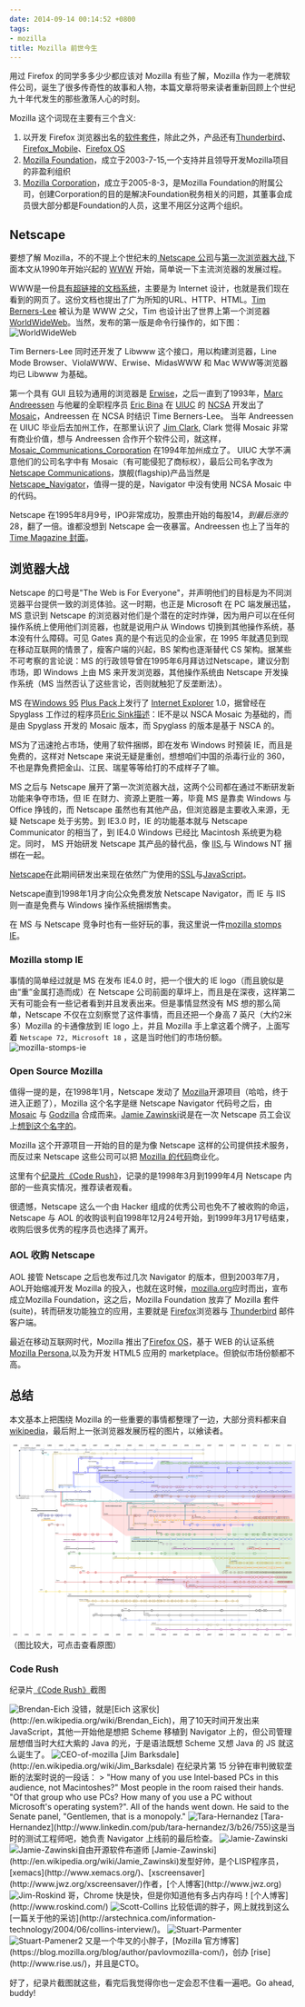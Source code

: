 ```yaml
---
date: 2014-09-14 00:14:52 +0800
tags:
- mozilla
title: Mozilla 前世今生
---
```


用过 Firefox 的同学多多少少都应该对 Mozilla 有些了解，Mozilla 作为一老牌软件公司，诞生了很多传奇性的故事和人物，本篇文章将带来读者重新回顾上个世纪九十年代发生的那些激荡人心的时刻。

Mozilla 这个词现在主要有三个含义:

1. 以开发 Firefox 浏览器出名的[软件套件](http://en.wikipedia.org/wiki/Mozilla)，除此之外，产品还有[Thunderbird](http://en.wikipedia.org/wiki/Mozilla_Thunderbird)、 [Firefox_Mobile](http://en.wikipedia.org/wiki/Firefox_Mobile)、[Firefox OS](http://en.wikipedia.org/wiki/Firefox_OS)
2. [Mozilla Foundation](http://en.wikipedia.org/wiki/Mozilla_Foundation)，成立于2003-7-15,一个支持并且领导开发Mozilla项目的非盈利组织
3. [Mozilla Corporation](http://en.wikipedia.org/wiki/Mozilla_Corporation)，成立于2005-8-3，是Mozilla Foundation的附属公司，创建Corporation的目的是解决Foundation税务相关的问题，其董事会成员很大部分都是Foundation的人员，这里不用区分这两个组织。

## Netscape
要想了解 Mozilla，不的不提上个世纪末的[ Netscape 公司](http://en.wikipedia.org/wiki/Netscape_Communications_Corporation)与[第一次浏览器大战](http://en.wikipedia.org/wiki/Browser_wars#First_browser_war),下面本文从1990年开始兴起的 [WWW](http://en.wikipedia.org/wiki/World_Wide_Web) 开始，简单说一下主流浏览器的发展过程。

WWW是一份[具有超链接的文档系统](http://www.w3.org/Proposal)，主要是为 Internet 设计，也就是我们现在看到的网页了。这份文档也提出了广为所知的URL、HTTP、HTML。[Tim Berners-Lee](http://en.wikipedia.org/wiki/Tim_Berners-Lee) 被认为是 WWW 之父，Tim 也设计出了世界上第一个浏览器 [WorldWideWeb](http://en.wikipedia.org/wiki/WorldWideWeb)。当然，发布的第一版是命令行操作的，如下图：
<img src="http://img04.taobaocdn.com/imgextra/i4/581166664/TB2N9C8apXXXXaoXXXXXXXXXXXX_!!581166664.gif" alt="WorldWideWeb"/>

Tim Berners-Lee 同时还开发了 Libwww 这个接口，用以构建浏览器，Line Mode Browser、ViolaWWW、Erwise、MidasWWW 和 Mac WWW等浏览器均已 Libwww 为基础。

第一个具有 GUI 且较为通用的浏览器是 [Erwise](http://en.wikipedia.org/wiki/Erwise)，之后一直到了1993年，[Marc Andreessen](http://en.wikipedia.org/wiki/Marc_Andreessen) 与他雇的全职程序员 [Eric Bina](http://en.wikipedia.org/wiki/Eric_Bina) 在 [UIUC](http://en.wikipedia.org/wiki/University_of_Illinois_at_Urbana-Champaign) 的 [NCSA](http://en.wikipedia.org/wiki/National_Center_for_Supercomputing_Applications) 开发出了 [Mosaic](http://en.wikipedia.org/wiki/Mosaic_%28web_browser%29)，Andreessen 在 NCSA 时结识 Time Berners-Lee。
当年 Andreessen 在 UIUC 毕业后去加州工作，在那里认识了 [Jim Clark](http://en.wikipedia.org/wiki/James_H._Clark), Clark 觉得 Mosaic 非常有商业价值，想与 Andreessen 合作开个软件公司，就这样，[Mosaic_Communications_Corporation](http://en.wikipedia.org/wiki/Mosaic_Communications_Corporation) 在1994年加州成立了。
UIUC 大学不满意他们的公司名字中有 Mosaic（有可能侵犯了商标权），最后公司名字改为 [Netscape Communications](http://en.wikipedia.org/wiki/Netscape)，旗舰(flagship)产品当然是 [Netscape_Navigator](http://en.wikipedia.org/wiki/Netscape_Navigator)，值得一提的是，Navigator 中没有使用 NCSA Mosaic 中的代码。

Netscape 在1995年8月9号，IPO非常成功，股票由开始的每股$14，到最后涨的$28，翻了一倍。谁都没想到 Netscape 会一夜暴富。Andreessen 也上了当年的[Time Magazine 封面](http://content.time.com/time/covers/0,16641,1101960219,00.html)。

## 浏览器大战
Netscape 的口号是"The Web is For Everyone"，并声明他们的目标是为不同浏览器平台提供一致的浏览体验。这一时期，也正是 Microsoft 在 PC 端发展迅猛，MS 意识到 Netscape 的浏览器对他们是个潜在的定时炸弹，因为用户可以在任何操作系统上使用他们浏览器，也就是说用户从 Windows 切换到其他操作系统，基本没有什么障碍。可见 Gates 真的是个有远见的企业家，在 1995 年就遇见到现在移动互联网的情景了，瘦客户端的兴起，BS 架构也逐渐替代 CS 架构。据某些不可考察的言论说：MS 的行政领导曾在1995年6月拜访过Netscape，建议分割市场，即 Windows 上由 MS 来开发浏览器，其他操作系统由 Netscape 开发操作系统（MS 当然否认了这些言论，否则就触犯了反垄断法）。

MS 在[Windows 95](http://en.wikipedia.org/wiki/Windows_95) [Plus Pack](http://en.wikipedia.org/wiki/Microsoft_Plus!)上发行了 [Internet Explorer](http://en.wikipedia.org/wiki/Internet_Explorer) 1.0，据曾经在 Spyglass 工作过的程序员[Eric Sink](http://en.wikipedia.org/wiki/Eric_Sink)[描述](http://www.ericsink.com/Browser_Wars.html)：IE不是以 NSCA Mosaic 为基础的，而是由 Spyglass 开发的 Mosaic 版本，而 Spyglass 的版本是基于 NSCA 的。

MS为了迅速抢占市场，使用了软件捆绑，即在发布 Windows 时预装 IE，而且是免费的，这样对 Netscape 来说无疑是重创，想想咱们中国的杀毒行业的 360，不也是靠免费把金山、江民、瑞星等等给打的不成样子了嘛。

MS 之后与 Netscape 展开了第一次浏览器大战，这两个公司都在通过不断研发新功能来争夺市场，但 IE 在财力、资源上更胜一筹，毕竟 MS 是靠卖 Windows 与 Office 挣钱的，而 Netscape 虽然也有其他产品，但浏览器是主要收入来源，无疑 Netscape 处于劣势。到 IE3.0 时，IE 的功能基本就与 Netscape Communicator 的相当了，到 IE4.0 Windows 已经比 Macintosh 系统更为稳定。同时， MS 开始研发 Netscape 其产品的替代品，像 [IIS](http://en.wikipedia.org/wiki/Internet_Information_Server),与 Windows NT 捆绑在一起。

[Netscape](http://en.wikipedia.org/wiki/Netscape)在此期间研发出来现在依然广为使用的[SSL](http://en.wikipedia.org/wiki/Transport_Layer_Security)与[JavaScript](http://en.wikipedia.org/wiki/JavaScript)。

Netscape直到1998年1月才向公众免费发放 Netscape Navigator，而 IE 与 IIS 则一直是免费与 Windows 操作系统捆绑售卖。

在 MS 与 Netscape 竞争时也有一些好玩的事，我这里说一件[mozilla stomps IE](http://home.snafu.de/tilman/mozilla/stomps.html)。

### Mozilla stomp IE
事情的简单经过就是 MS 在发布 IE4.0 时，把一个很大的 IE logo（而且貌似是由“重”金属打造而成）在 Netscape 公司前面的草坪上，而且是在深夜，这样第二天有可能会有一些记者看到并且发表出来。但是事情显然没有 MS 想的那么简单，Netscape 不仅在立刻察觉了这件事情，而且还把一个身高 7 英尺（大约2米多）Mozilla 的卡通像放到 IE logo 上，并且 Mozilla 手上拿这着个牌子，上面写着 `Netscape 72, Microsoft 18` ，这是当时他们的市场份额。
<img src="http://img01.taobaocdn.com/imgextra/i1/581166664/TB23EOTapXXXXarXpXXXXXXXXXX_!!581166664.jpg" alt="mozilla-stomps-ie"/>

### Open Source Mozilla
值得一提的是，在1998年1月，Netscape 发动了 [Mozilla](http://en.wikipedia.org/wiki/Mozilla)开源项目（哈哈，终于进入正题了），Mozilla 这个名字是继 Netscape Navigator 代码号之后，由 [Mosaic](http://en.wikipedia.org/wiki/Mosaic_%28web_browser%29) 与 [Godzilla](http://en.wikipedia.org/wiki/Godzilla) 合成而来。[Jamie Zawinski](http://en.wikipedia.org/wiki/Jamie_Zawinski)说是在一次 Netscape 员工会议上[想到这个名字的](http://www.davetitus.com/mozilla/)。

Mozilla 这个开源项目一开始的目的是为像 Netscape 这样的公司提供技术服务，而反过来 Netscape 这些公司可以把 [Mozilla 的代码](http://www-archive.mozilla.org/hacking/coding-introduction.html)商业化。

这里有个[纪录片《Code Rush》](http://v.youku.com/v_show/id_XNjA2NDI2MTUy.html)，记录的是1998年3月到1999年4月 Netscape 内部的一些真实情况，推荐读者观看。

很遗憾，Netscape 这么一个由 Hacker 组成的优秀公司也免不了被收购的命运，Netscape 与 AOL 的收购谈判自1998年12月24号开始，到1999年3月17号结束，收购后很多优秀的程序员也选择了离开。

### AOL 收购 Netscape
AOL 接管 Netscape 之后也发布过几次 Navigator 的版本，但到2003年7月，AOL开始缩减开发 Mozilla 的投入，也就在这时候，[mozilla.org](http://www.mozilla.org/en-US/press/mozilla-foundation.html)应时而出，宣布成立Mozilla Foundation，这之后，Mozilla Foundation 放弃了 Mozilla 套件(suite)，转而研发功能独立的应用，主要就是 [Firefox](http://en.wikipedia.org/wiki/Firefox)浏览器与 [Thunderbird](http://en.wikipedia.org/wiki/Mozilla_Thunderbird) 邮件客户端。

最近在移动互联网时代，Mozilla 推出了[Firefox OS](http://en.wikipedia.org/wiki/Firefox_OS)，基于 WEB 的认证系统[Mozilla Persona](http://en.wikipedia.org/wiki/Mozilla_Persona),以及为开发 HTML5 应用的 marketplace。但貌似市场份额都不高。

## 总结

本文基本上把围绕 Mozilla 的一些重要的事情都整理了一边，大部分资料都来自[wikipedia](http://en.wikipedia.org)，最后附上一张浏览器发展历程的图片，以飨读者。

![Timeline_of_web_browsers](/images/Timeline_of_web_browsers.svg "Timeline_of_web_browsers")
（图比较大，可点击查看原图）

### Code Rush
纪录片[《Code Rush》](http://www.imdb.com/title/tt0499004/)截图

<img src="http://img04.taobaocdn.com/imgextra/i4/581166664/TB2_jO2apXXXXcHXXXXXXXXXXXX_!!581166664.png" alt=" Brendan-Eich"/>
没错，就是[Eich 这家伙](http://en.wikipedia.org/wiki/Brendan_Eich)，用了10天时间开发出来JavaScript，其他一开始他是想把 Scheme 移植到 Navigator 上的，但公司管理层想借当时大红大紫的 Java 的光，于是语法既想 Scheme 又想 Java 的 JS 就这么诞生了。

<img src="http://img04.taobaocdn.com/imgextra/i4/581166664/TB2L4eSapXXXXbtXpXXXXXXXXXX_!!581166664.png" alt=" CEO-of-mozilla"/>
[Jim Barksdale](http://en.wikipedia.org/wiki/Jim_Barksdale) 在纪录片第 15 分钟在审判微软垄断的法案时说的一段话：
> "How many of you use Intel-based PCs in this audience, not Macintoshes?" Most people in the room raised their hands. "Of that group who use PCs? How many of you use a PC without Microsoft's operating system?". All of the hands went down. He said to the Senate panel, "Gentlemen, that is a monopoly."

<img src="http://img03.taobaocdn.com/imgextra/i3/581166664/TB2d4K0apXXXXX4XpXXXXXXXXXX_!!581166664.png" alt="Tara-Hernandez"/>
[Tara-Hernandez](http://www.linkedin.com/pub/tara-hernandez/3/b26/755)这是当时的测试工程师吧，她负责 Navigator 上线前的最后检查。

<img src="http://img02.taobaocdn.com/imgextra/i2/581166664/TB28GG4apXXXXb_XXXXXXXXXXXX_!!581166664.png" alt=" Jamie-Zawinski"/>
<img src="http://img03.taobaocdn.com/imgextra/i3/581166664/TB2w7eVapXXXXacXpXXXXXXXXXX_!!581166664.png" alt=" Jamie-Zawinski自由开源软件布道师"/>
[Jamie-Zawinski](http://en.wikipedia.org/wiki/Jamie_Zawinski)发型好帅，是个LISP程序员，[xemacs](http://www.xemacs.org/)、[xscreensaver](http://www.jwz.org/xscreensaver/)作者，[个人博客](http://www.jwz.org)

<img src="http://img02.taobaocdn.com/imgextra/i2/581166664/TB20A96apXXXXasXXXXXXXXXXXX_!!581166664.png" alt="Jim-Roskind"/>
哥，Chrome 快是快，但是你知道他有多占内存吗！[个人博客](http://www.roskind.com/)

<img src="http://img04.taobaocdn.com/imgextra/i4/581166664/TB2n.S1apXXXXXfXpXXXXXXXXXX_!!581166664.png" alt=" Scott-Collins"/>
比较低调的胖子，网上就找到这么[一篇关于他的采访](http://arstechnica.com/information-technology/2004/06/collins-interview/)。

<img src="http://img03.taobaocdn.com/imgextra/i3/581166664/TB2oB5QapXXXXbYXpXXXXXXXXXX_!!581166664.png" alt=" Stuart-Parmenter"/>
<img src="http://img02.taobaocdn.com/imgextra/i2/581166664/TB2e090apXXXXXxXpXXXXXXXXXX_!!581166664.png" alt=" Stuart-Pamener2"/>
又是一个牛叉的小胖子，[Mozilla 官方博客](https://blog.mozilla.org/blog/author/pavlovmozilla-com/)，创办 [rise](http://www.rise.us/)，并且是CTO。


好了，纪录片截图就这些，看完后我觉得你也一定会忍不住看一遍吧。Go ahead, buddy!
